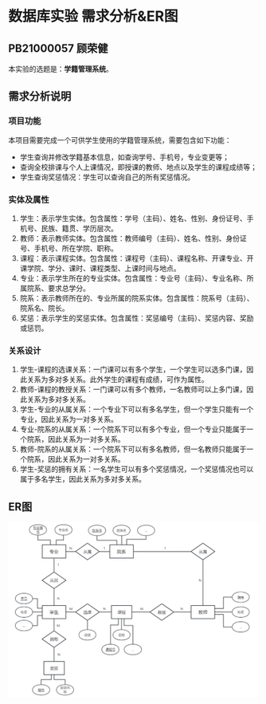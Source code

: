 # 数据库实验 需求分析&ER图

## PB21000057 顾荣健

本实验的选题是：**学籍管理系统**。

## 需求分析说明

### 项目功能

本项目需要完成一个可供学生使用的学籍管理系统，需要包含如下功能：

* 学生查询并修改学籍基本信息，如查询学号、手机号，专业变更等；
* 查询全校排课与个人上课情况，即授课的教师、地点以及学生的课程成绩等；
* 学生查询奖惩情况：学生可以查询自己的所有奖惩情况。

### 实体及属性

1. 学生：表示学生实体。包含属性：学号（主码）、姓名、性别、身份证号、手机号、民族、籍贯、学历层次。
2. 教师：表示教师实体。包含属性：教师编号（主码）、姓名、性别、身份证号、手机号、所在学院、职称。
3. 课程：表示课程实体。包含属性：课程号（主码）、课程名称、开课专业、开课学院、学分、课时、课程类型、上课时间与地点。
4. 专业：表示学生所在的专业实体。包含属性：专业号（主码）、专业名称、所属院系、要求总学分。
5. 院系：表示教师所在的、专业所属的院系实体。包含属性：院系号（主码）、院系名、院长。
6. 奖惩：表示学生的奖惩实体。包含属性：奖惩编号（主码）、奖惩内容、奖励或惩罚。

### 关系设计

1. 学生-课程的选课关系：一门课可以有多个学生，一个学生可以选多门课，因此关系为多对多关系。此外学生的课程有成绩，可作为属性。
2. 教师-课程的教授关系：一门课可以有多个教师，一名教师可以上多门课，因此关系为多对多关系。
3. 学生-专业的从属关系：一个专业下可以有多名学生，但一个学生只能有一个专业，因此关系为一对多关系。
4. 专业-院系的从属关系：一个院系下可以有多个专业，但一个专业只能属于一个院系，因此关系为一对多关系。
5. 教师-院系的从属关系：一个院系下可以有多名教师，但一名教师只能属于一个院系，因此关系为一对多关系。
6. 学生-奖惩的拥有关系：一名学生可以有多个奖惩情况，一个奖惩情况也可以属于多名学生，因此关系为多对多关系。

## ER图

![image-20240519173042650](src/image-20240519173042650.png)